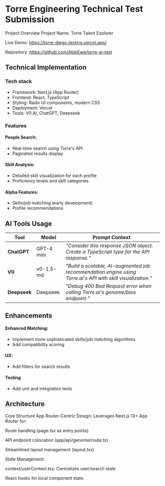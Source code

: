 
# Torre Engineering Technical Test Submission

Project Overview
Project Name: Torre Talent Explorer

Live Demo: https://torre-diego-testing.vercel.app/

Repository: https://github.com/AbleEwe/torre-ai-test

## Technical Implementation

### Tech stack

- Framework: Next.js (App Router)
- Frontend: React, TypeScript
- Styling: Radix UI components, modern CSS
- Deployment: Vercel
- Tools: V0 AI, ChatGPT, Deepseek

### Features 

#### People Search:

- Real-time search using Torre's API
- Paginated results display

#### Skill Analysis: 

- Detailed skill visualization for each profile 
- Proficiency levels and skill categories

#### Alpha Features: 

- Skills/job matching (early development)
- Profile recommendations

## AI Tools Usage

| Tool       | Model          | Prompt Context                                                                 |
|------------|----------------|-------------------------------------------------------------------------------|
| **ChatGPT** | GPT-4 mini     | *"Consider this response JSON object. Create a TypeScript type for the API response."* |
| **V0**      | v0-1.5-md      | *"Build a scalable, AI-augmented job recommendation engine using Torre.ai's API with skill visualization."* |
| **Deepseek**| Deepseek       | *"Debug 400 Bad Request error when calling Torre.ai's genome/bios endpoint."* |

## Enhancements

#### Enhanced Matching:

- Implement more sophisticated skills/job matching algorithms
- Add compatibility scoring

#### UX: 
- Add filters for search results

#### Testing
- Add unit and integration tests

## Architecture

Core Structure
App Router-Centric Design: Leverages Next.js 13+ App Router for:

Route handling (page.tsx as entry points)

API endpoint colocation (app/api/genome/route.ts)

Streamlined layout management (layout.tsx)

State Management:

context/userContext.tsx: Centralizes user/search state

React hooks for local component state